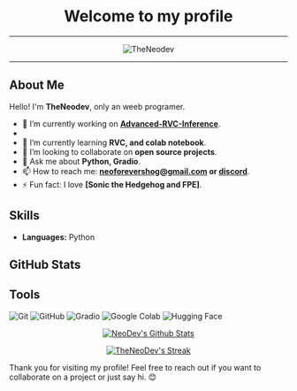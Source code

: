 
<h1 align="center">Welcome to my profile</h1>

--- 
<div align="center">
  <img src="https://komarev.com/ghpvc/?username=TheNeodev&label=Visitor&color=FF0000&style=flat" alt="TheNeodev" />
</div>

---

## About Me

Hello! I'm **TheNeodev**, only an weeb programer.

- 🔭 I’m currently working on **[Advanced-RVC-Inference](https://github.com/ArkanDash/Advanced-RVC-Inference)**.
- 
- 🌱 I’m currently learning **RVC, and colab notebook**.
- 👯 I’m looking to collaborate on **open source projects**.
- 💬 Ask me about **Python, Gradio**.
- 📫 How to reach me: **[neoforevershog@gmail.com](mailto:neoforevershog@gmail.com) or [discord](https://discord.com/users/1314204512814235689)**.
- ⚡ Fun fact: I love **[Sonic the Hedgehog and FPE]**.

## Skills

- **Languages:** Python

## GitHub Stats





## Tools
![Git](https://img.shields.io/badge/Git-F05032?style=for-the-badge&logo=git&logoColor=white)
![GitHub](https://img.shields.io/badge/GitHub-181717?style=for-the-badge&logo=github&logoColor=white)
![Gradio](https://img.shields.io/badge/Gradio-db9618?logo=Gradio&logoColor=white&style=for-the-badge)
![Google Colab](https://img.shields.io/badge/Google_Colab-F9AB00?style=for-the-badge&logo=googlecolab&logoColor=blue)
![Hugging Face](https://img.shields.io/badge/Hugging_Face-FDEE21?style=for-the-badge&logo=HuggingFace&logoColor=black)


<!-- Some Cards -->
<p align="center">
  <a href="https://github.com/TheNeoDev?tab=repositories">
    <img title="NeoDev's Github Stats" alt="NeoDev's Github Stats" src="https://github-readme-stats.vercel.app/api?username=TheNeoDev&show_icons=true&count_private=true&include_all_commits=false&custom_title=GitHub%20Stats" />
  </a>
</p>

<p align="center">
  <a href="https://github.com/TheNeoDev#user-activity-overview">
    <img title="TheNeoDev's Github Streak" alt="TheNeoDev's Streak" src="https://github-readme-streak-stats.herokuapp.com/?user=TheNeoDev" />
  </a>
</p>


Thank you for visiting my profile! Feel free to reach out if you want to collaborate on a project or just say hi. 😊
